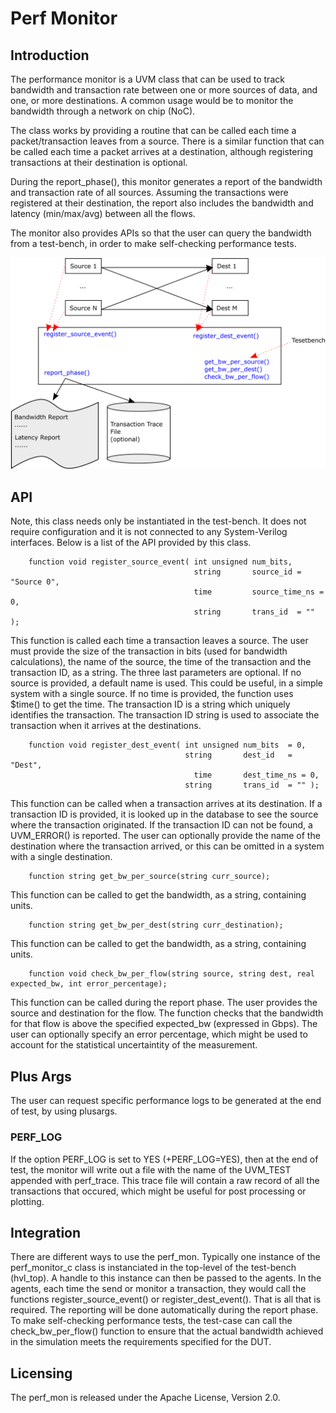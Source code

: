 # Perf Monitor

## Introduction

The performance monitor is a UVM class that can be used to
track bandwidth and transaction rate between one or more
sources of data, and one, or more destinations. A common
usage would be to monitor the bandwidth through a 
network on chip (NoC).

The class works by providing a routine that can be called
each time a packet/transaction leaves from a source. There
is a similar function that can be called each time a
packet arrives at a destination, although registering
transactions at their destination is optional.

During the report_phase(), this monitor generates a
report of the bandwidth and transaction rate of all
sources. Assuming the transactions were registered
at their destination, the report also includes
the bandwidth and latency (min/max/avg) between 
all the flows.

The monitor also provides APIs so that the user can
query the bandwidth from a test-bench, in order to
make self-checking performance tests.


![Performance Monitor](Images/perf_mon.png)

## API

Note, this class needs only be instantiated in the test-bench. It does not
require configuration and it is not connected to any System-Verilog interfaces.
Below is a list of the API provided by this class.

````
    function void register_source_event( int unsigned num_bits, 
                                         string       source_id = "Source 0",
                                         time         source_time_ns = 0,
                                         string       trans_id  = "" );
````

This function is called each time a transaction leaves a source. The user
must provide the size of the transaction in bits (used for bandwidth
calculations), the name of the source, the time of the transaction and the
transaction ID, as a string. The three last parameters are optional. If
no source is provided, a default name is used. This could be useful, in
a simple system with a single source. If no time is provided, the function
uses $time() to get the time. The transaction ID is a string which uniquely
identifies the transaction. The transaction ID string is used to associate
the transaction when it arrives at the destinations.

````
    function void register_dest_event( int unsigned num_bits  = 0,
                                       string       dest_id   = "Dest",
                                         time       dest_time_ns = 0,
                                       string       trans_id  = "" );
````

This function can be called when a transaction arrives at its destination.
If a transaction ID is provided, it is looked up in the database to see
the source where the transaction originated. If the transaction ID can not
be found, a UVM_ERROR() is reported. The user can optionally provide the
name of the destination where the transaction arrived, or this can be
omitted in a system with a single destination.


````
    function string get_bw_per_source(string curr_source);
````

This function can be called to get the bandwidth, as a string, containing
units.

````
    function string get_bw_per_dest(string curr_destination);
````
This function can be called to get the bandwidth, as a string, containing
units.


````
    function void check_bw_per_flow(string source, string dest, real expected_bw, int error_percentage);
````

This function can be called during the report phase. The user provides the
source and destination for the flow. The function checks that the bandwidth
for that flow is above the specified expected_bw (expressed in Gbps). The
user can optionally specify an error percentage, which might be used
to account for the statistical uncertaintity of the measurement.


## Plus Args

The user can request specific performance logs to be generated at the end
of test, by using plusargs.

### PERF_LOG

If the option PERF_LOG is set to YES (+PERF_LOG=YES), then at the end of test,
the monitor will write out a file with the name of the UVM_TEST appended with
perf_trace. This trace file will contain a raw record of all the transactions
that occured, which might be useful for post processing or plotting.

## Integration

There are different ways to use the perf_mon. Typically one instance
of the perf_monitor_c class is instanciated in the top-level of the
test-bench (hvl_top). A handle to this instance can then be passed to
the agents. In the agents, each time the send or monitor a transaction,
they would call the functions register_source_event() or register_dest_event().
That is all that is required. The reporting will be done automatically during
the report phase. To make self-checking performance tests, the test-case
can call the check_bw_per_flow() function to ensure that the actual
bandwidth achieved in the simulation meets the requirements specified
for the DUT.

## Licensing
The perf_mon is released under the Apache License, Version 2.0.

